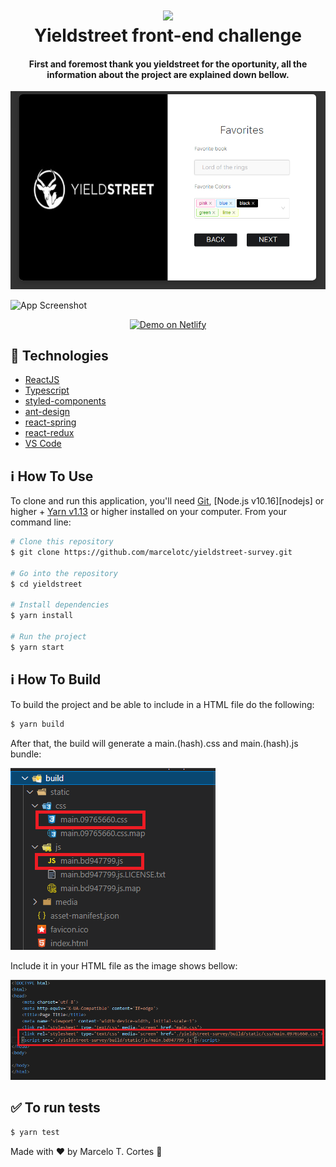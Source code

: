 <h1 align="center">
    <img src="https://www.finder.com/niche-builder/5fd109c4495ce.png" />
    <br>
    Yieldstreet front-end challenge
</h1>

<h4 align="center">
  First and foremost thank you yieldstreet for the oportunity, all the information about the project are explained down bellow.
</h4>

![](src/assets/surveyImg.png)

![App Screenshot](https://res.cloudinary.com/lukemorales/image/upload/v1599784304/readme_logos/bancointer-preview_resa83.png)
<p align="center">
  <a href="https://bancointer-redesign.netlify.app" target="_blank">
    <img alt="Demo on Netlify" src="https://yeidlstreet-survey.netlify.app/">
  </a>
</p>

## :rocket: Technologies

- [ReactJS](https://reactjs.org/)
- [Typescript][ts]
- [styled-components](https://www.styled-components.com/)
- [ant-design](https://ant.design/docs/react/introduce)
- [react-spring](https://react-spring.io/)
- [react-redux](https://react-redux.js.org/)
- [VS Code][vscode] 

## :information_source: How To Use

To clone and run this application, you'll need [Git](https://git-scm.com), [Node.js v10.16][nodejs] or higher + [Yarn v1.13][yarn] or higher installed on your computer. From your command line:

```bash
# Clone this repository
$ git clone https://github.com/marcelotc/yieldstreet-survey.git

# Go into the repository
$ cd yieldstreet

# Install dependencies
$ yarn install

# Run the project
$ yarn start
```

## :information_source: How To Build

To build the project and be able to include in a HTML file do the following:

```bash
$ yarn build
```

After that, the build will generate a main.(hash).css and main.(hash).js bundle:
  
![](src/assets/jsBuild.png)
  
Include it in your HTML file as the image shows bellow:
  
![](src/assets/buildHtml.png)

## :white_check_mark: To run tests

```bash
$ yarn test
```

Made with ♥ by Marcelo T. Cortes :wave:

[ts]: https://www.typescriptlang.org
[vscode]: https://code.visualstudio.com/
[yarn]: https://yarnpkg.com/
[vceditconfig]: https://marketplace.visualstudio.com/items?itemName=EditorConfig.EditorConfig
[vceslint]: https://marketplace.visualstudio.com/items?itemName=dbaeumer.vscode-eslint
